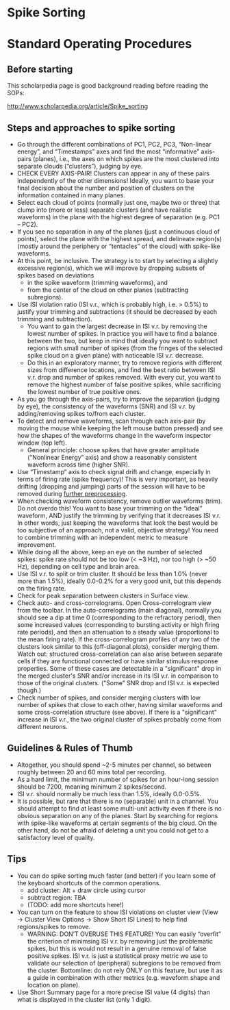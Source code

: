 # Spike Sorting 
# Standard Operating Procedures

## Before  starting

This scholarpedia page is good background reading before reading the SOPs:

http://www.scholarpedia.org/article/Spike_sorting


## Steps and approaches to spike sorting

- Go through the different combinations of PC1, PC2, PC3, “Non-linear energy”, and “Timestamps” axes and find the most “informative” axis-pairs (planes), i.e., the axes on which spikes are the most clustered into separate clouds (“clusters”), judging by eye.
- CHECK EVERY AXIS-PAIR! Clusters can appear in any of these pairs independently of the other dimensions! Ideally, you want to base your final decision about the number and position of clusters on the information contained in many planes.
- Select each cloud of points (normally just one, maybe two or three) that clump into (more or less) separate clusters (and have realistic waveforms) in the plane with the highest degree of separation (e.g. PC1 – PC2).
- If you see no separation in any of the planes (just a continuous cloud of points), select the plane with the highest spread, and delineate region(s) (mostly around the periphery or “tentacles” of the cloud) with spike-like waveforms.
- At this point, be inclusive. The strategy is to start by selecting a slightly excessive region(s), which we will improve by dropping subsets of spikes based on deviations
  - in the spike waveform (trimming waveforms), and 
  - from the center of the cloud on other planes (subtracting subregions).
- Use ISI violation ratio (ISI v.r., which is probably high, i.e. > 0.5%) to justify your trimming and subtractions (it should be decreased by each trimming and subtraction). 
  - You want to gain the largest decrease in ISI v.r. by removing the lowest number of spikes. In practice you will have to find a balance between the two, but keep in mind that ideally you want to subtract regions with small number of spikes (from the fringes of the selected spike cloud on a given plane) with noticeable ISI v.r. decrease. 
  - Do this in an exploratory manner, try to remove regions with different sizes from difference locations, and find the best ratio between ISI v.r. drop and number of spikes removed. With every cut, you want to remove the highest number of false positive spikes, while sacrificing the lowest number of true positive ones.
- As you go through the axis-pairs, try to improve the separation (judging by eye), the consistency of the waveforms (SNR) and ISI v.r. by adding/removing spikes to/from each cluster.
- To detect and remove waveforms, scan through each axis-pair (by moving the mouse while keeping the left mouse button pressed) and see how the shapes of the waveforms change in the waveform inspector window (top left).
  - General principle: choose spikes that have greater amplitude (“Nonlinear Energy” axis) and show a reasonably consistent waveform across time (higher SNR).
- Use “Timestamp” axis to check signal drift and change, especially in terms of firing rate (spike frequency)! This is very important, as heavily drifting (dropping and jumping) parts of the session will have to be removed during [further preprocessing](https://github.com/davidsamu/seal/blob/master/doc/Preprocessing%20methods/Unit%20and%20trial%20rejection.md). 
- When checking waveform consistency, remove outlier waveforms (trim). Do not overdo this! You want to base your trimming on the “ideal” waveform, AND justify the trimming by verifying that it decreases ISI v.r. 
In other words, just keeping the waveforms that look the best would be too subjective of an approach, not a valid, objective strategy! You need to combine trimming with an independent metric to measure improvement.
- While doing all the above, keep an eye on the number of selected spikes: spike rate should not be too low (< ~3 Hz), nor too high (> ~50 Hz), depending on cell type and brain area.
- Use ISI v.r. to split or trim cluster. It should be less than 1.0% (never more than 1.5%), ideally 0.0-0.2% for a very good unit, but this depends on the firing rate.
- Check for peak separation between clusters in Surface view.
- Check auto- and cross-correlograms. Open Cross-correlogram view from the toolbar. In the auto-correlograms (main diagonal), normally you should see a dip at time 0 (corresponding to the refractory period), then some increased values (corresponding to bursting activity or high firing rate periods), and then an attenuation to a steady value (proportional to the mean firing rate). If the cross-correlogram profiles of any two of the clusters look similar to this (off-diagonal plots), consider merging them. Watch out: structured cross-correlation can also arise between separate cells if they are functional connected or have similar stimulus response properties. Some of these cases are detectable in a "significant" drop in the merged cluster's SNR and/or increase in its ISI v.r. in comparison to those of the original clusters. ("Some" SNR drop and ISI v.r. is expected though.)
- Check number of spikes, and consider merging clusters with low number of spikes that close to each other, having similar waveforms and some cross-correlation structure (see above). If there is a "significant" increase in ISI v.r., the two original cluster of spikes probably come from different neurons.


## Guidelines & Rules of Thumb

- Altogether, you should spend ~2-5 minutes per channel, so between roughly between 20 and 60 mins total per recording.
- As a hard limit, the minimum number of spikes for an hour-long session should be 7200, meaning minimum 2 spikes/second.
- ISI v.r. should normally be much less than 1.5%, ideally 0.0-0.5%.
- It is possible, but rare that there is no (separable) unit in a channel. You should attempt to find at least some multi-unit activity even if there is no obvious separation on any of the planes. Start by searching for regions with spike-like waveforms at certain segments of the big cloud. On the other hand, do not be afraid of deleting a unit you could not get to a satisfactory level of quality.


## Tips

- You can do spike sorting much faster (and better) if you learn some of the keyboard shortcuts of the common operations.
  - add cluster: Alt + draw circle using cursor
  - subtract region: TBA
  - (TODO: add more shortcuts here!)
- You can turn on the feature to show ISI violations on cluster view (View → Cluster View Options → Show Short ISI Lines) to help find regions/spikes to remove.
  - WARNING: DON’T OVERUSE THIS FEATURE! You can easily “overfit” the criterion of minimsing ISI v.r. by removing just the problematic spikes, but this is would not result in a genuine removal of false positive spikes. ISI v.r. is just a statistical proxy metric we use to validate our selection of (peripheral) subregions to be removed from the cluster. Bottomline: do not rely ONLY on this feature, but use it as a guide in combination with other metrics (e.g. waveform shape and location on plane).
- Use Short Summary page for a more precise ISI value (4 digits) than what is displayed in the cluster list (only 1 digit).

